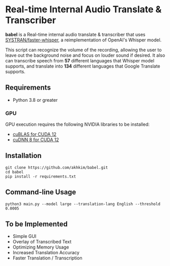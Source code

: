 # Real-time Internal Audio Translate & Transcriber

**babel** is a Real-time internal audio translate & transcriber that uses [SYSTRAN/faster-whisper](https://github.com/SYSTRAN/faster-whisper), a reimplementation of OpenAI's Whisper model.

This script can recognize the volume of the recording, allowing the user to leave out the background noise and focus on louder sound if desired.
It also can transcribe speech from **57** different languages that Whisper model supports, and translate into **134** different languages that Google Translate supports.

## Requirements
- Python 3.8 or greater

### GPU
GPU execution requires the following NVIDIA libraries to be installed:

- [cuBLAS for CUDA 12](https://developer.nvidia.com/cublas)
- [cuDNN 8 for CUDA 12](https://developer.nvidia.com/cudnn)

## Installation
```
git clone https://github.com/akhkim/babel.git
cd babel
pip install -r requirements.txt
```

## Command-line Usage
```
python3 main.py --model large --translation-lang English --threshold 0.0005
```

## To be Implemented
- Simple GUI
- Overlay of Transcribed Text
- Optimizing Memory Usage
- Increased Translation Accuracy
- Faster Translation / Transcription
